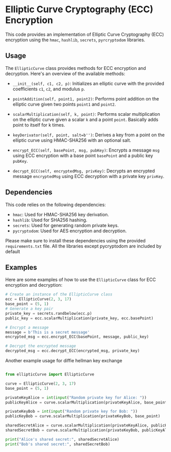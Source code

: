 # Elliptic Curve Cryptography (ECC) Encryption

This code provides an implementation of Elliptic Curve Cryptography (ECC) encryption using the `hmac`, `hashlib`, `secrets`, `pyrcryptodom` libraries.

## Usage

The `EllipticCurve` class provides methods for ECC encryption and decryption. Here's an overview of the available methods:

- `__init__(self, c1, c2, p)`: Initializes an elliptic curve with the provided coefficients `c1`, `c2`, and modulus `p`.

- `pointAddition(self, point1, point2)`: Performs point addition on the elliptic curve given two points `point1` and `point2`.

- `scalarMultiplication(self, k, point)`: Performs scalar multiplication on the elliptic curve given a scalar `k` and a point `point`. Basically adds point to itself for k times.

- `keyDerivator(self, point, salt=b'')`: Derives a key from a point on the elliptic curve using HMAC-SHA256 with an optional salt.

- `encrypt_ECC(self, basePoint, msg, pubKey)`: Encrypts a message `msg` using ECC encryption with a base point `basePoint` and a public key `pubKey`. 

- `decrypt_ECC(self, encryptedMsg, privKey)`: Decrypts an encrypted message `encryptedMsg` using ECC decryption with a private key `privKey`.

## Dependencies

This code relies on the following dependencies:

- `hmac`: Used for HMAC-SHA256 key derivation.
- `hashlib`: Used for SHA256 hashing.
- `secrets`: Used for generating random private keys.
- `pycryptodom`: Used for AES encryption and decryption.

Please make sure to install these dependencies using the provided `requirements.txt` file.
All the libraries except pycryptodom are included by default

## Examples

Here are some examples of how to use the `EllipticCurve` class for ECC encryption and decryption:

```python
# Create an instance of the EllipticCurve class
ecc = EllipticCurve(2, 3, 17)
base_point = (5, 1)
# Generate a key pair
private_key = secrets.randbelow(ecc.p)
public_key = ecc.scalarMultiplication(private_key, ecc.basePoint)

# Encrypt a message
message = b'This is a secret message'
encrypted_msg = ecc.encrypt_ECC(basePoint, message, public_key)

# Decrypt the encrypted message
decrypted_msg = ecc.decrypt_ECC(encrypted_msg, private_key)


```

Another example usage for diffie hellman key exchange

```python

from ellipticCurve import EllipticCurve

curve = EllipticCurve(2, 3, 17)
base_point = (5, 1)

privateKeyAlice = int(input("Random private key for Alice: "))
publicKeyAlice = curve.scalarMultiplication(privateKeyAlice, base_point)

privateKeyBob = int(input("Random private key for Bob: "))
publicKeyBob = curve.scalarMultiplication(privateKeyBob, base_point)

sharedSecretAlice = curve.scalarMultiplication(privateKeyAlice, publicKeyBob)
sharedSecretBob = curve.scalarMultiplication(privateKeyBob, publicKeyAlice)

print("Alice's shared secret:", sharedSecretAlice)
print("Bob's shared secret:", sharedSecretBob)

```
